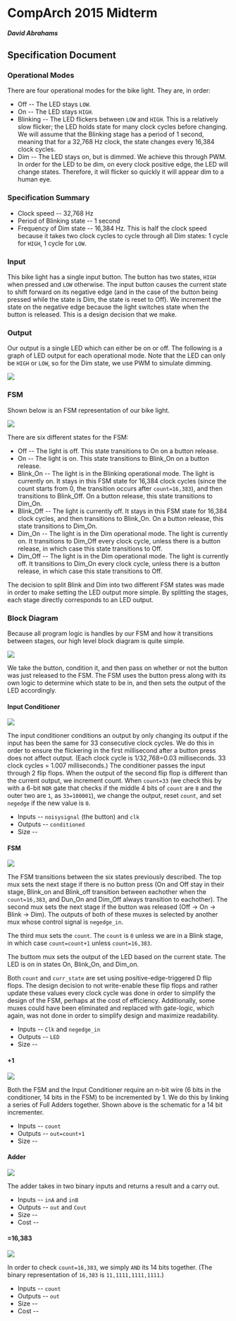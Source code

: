 # CompArch 2015 Midterm
##### David Abrahams

## Specification Document

### Operational Modes

There are four operational modes for the bike light. They are, in order:

* Off -- The LED stays `LOW`.
* On -- The LED stays `HIGH`.
* Blinking -- The LED flickers between `LOW` and `HIGH`. This is a relatively slow flicker; the LED holds state for many clock cycles before changing. We will assume that the Blinking stage has a period of 1 second, meaning that for a 32,768 Hz clock, the state changes every 16,384 clock cycles.
* Dim -- The LED stays on, but is dimmed. We achieve this through PWM. In order for the LED to be dim, on every clock positive edge, the LED will change states. Therefore, it will flicker so quickly it will appear dim to a human eye.

### Specification Summary

* Clock speed -- 32,768 Hz
* Period of Blinking state -- 1 second
* Frequency of Dim state -- 16,384 Hz. This is half the clock speed because it takes two clock cycles to cycle through all Dim states: 1 cycle for `HIGH`, 1 cycle for `LOW`.

### Input

This bike light has a single input button. The button has two states, `HIGH` when pressed and `LOW` otherwise. The input button causes the current state to shift forward on its negative edge (and in the case of the button being pressed while the state is Dim, the state is reset to Off). We increment the state on the negative edge because the light switches state when the button is released. This is a design decision that we make.

### Output

Our output is a single LED which can either be on or off. The following is a graph of LED output for each operational mode. Note that the LED can only be `HIGH` or `LOW`, so for the Dim state, we use PWM to simulate dimming.

![](images/led_states.jpg)

### FSM

Shown below is an FSM representation of our bike light.

![](images/fsm.jpg)

There are six different states for the FSM:

* Off -- The light is off. This state transitions to On on a button release.
* On -- The light is on. This state transitions to Blink_On on a button release.
* Blink_On -- The light is in the Blinking operational mode. The light is currently on. It stays in this FSM state for 16,384 clock cycles (since the count starts from 0, the transition occurs after `count=16,383`), and then transitions to Blink_Off. On a button release, this state transitions to Dim_On.
* Blink_Off -- The light is currently off. It stays in this FSM state for 16,384 clock cycles, and then transitions to Blink_On. On a button release, this state transitions to Dim_On.
* Dim_On -- The light is in the Dim operational mode. The light is currently on. It transitions to Dim_Off every clock cycle, unless there is a button release, in which case this state transitions to Off.
* Dim_Off -- The light is in the Dim operational mode. The light is currently off. It transitions to Dim_On every clock cycle, unless there is a button release, in which case this state transitions to Off.

The decision to split Blink and Dim into two different FSM states was made in order to make setting the LED output more simple. By splitting the stages, each stage directly corresponds to an LED output.

### Block Diagram

Because all program logic is handles by our FSM and how it transitions between stages, our high level block diagram is quite simple.

![](images/simple_block.jpg)

We take the button, condition it, and then pass on whether or not the button was just released to the FSM. The FSM uses the button press along with its own logic to determine which state to be in, and then sets the output of the LED accordingly.

#### Input Conditioner

![](images/conditioner.jpg)

The input conditioner conditions an output by only changing its output if the input has been the same for 33 consecutive clock cycles. We do this in order to ensure the flickering in the first millisecond after a button press does not affect output. (Each clock cycle is 1/32,768=0.03 milliseconds. 33 clock cycles = 1.007 milliseconds.) The conditioner passes the input through 2 flip flops. When the output of the second flip flop is different than the current output, we increment count. When `count=33` (we check this by with a 6-bit `NOR` gate that checks if the middle 4 bits of `count` are `0` and the outer two are `1`, as `33=100001`), we change the output, reset `count`, and set `negedge` if the new value is `0`.

* Inputs -- `noisysignal` (the button) and `clk`
* Outputs -- `conditioned`
* Size --

#### FSM

![](images/fsm_block.jpg)

The FSM transitions between the six states previously described. The top mux sets the next stage if there is no button press (On and Off stay in their stage, Blink_on and Blink_off transition between eachother when the `count=16,383`, and Dun_On and Dim_Off always transition to eachother). The second mux sets the next stage if the button was released (Off -> On -> Blink -> Dim). The outputs of both of these muxes is selected by another mux whose control signal is `negedge_in`.

The third mux sets the `count`. The `count` is `0` unless we are in a Blink stage, in which case `count=count+1` unless `count=16,383`.

The buttom mux sets the output of the LED based on the current state. The LED is on in states On, Blink_On, and Dim_on.

Both `count` and `curr_state` are set using positive-edge-triggered D flip flops. The design decision to not write-enable these flip flops and rather update these values every clock cycle was done in order to simplify the design of the FSM, perhaps at the cost of efficiency. Additionally, some muxes could have been eliminated and replaced with gate-logic, which again, was not done in order to simplify design and maximize readability.

* Inputs -- `Clk` and `negedge_in`
* Outputs -- `LED`
* Size --

#### +1

![](images/fulladd.jpg)

Both the FSM and the Input Conditioner require an n-bit wire (6 bits in the conditioner, 14 bits in the FSM) to be incremented by 1. We do this by linking a series of Full Adders together. Shown above is the schematic for a 14 bit incrementer.

* Inputs -- `count`
* Outputs -- `out=count+1`
* Size --

#### Adder

![](images/adder.jpg)

The adder takes in two binary inputs and returns a result and a carry out.

* Inputs -- `inA` and `inB`
* Outputs -- `out` and `Cout`
* Size --
* Cost --

#### =16,383

![](images/equality.jpg)

In order to check `count=16,383`, we simply `AND` its 14 bits together. (The binary representation of `16,383` is `11,1111,1111,1111`.)

* Inputs -- `count`
* Outputs -- `out`
* Size --
* Cost --
